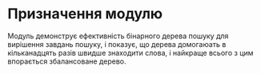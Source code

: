 # Призначення модулю

Модуль демонструє ефективність бінарного дерева пошуку для вирішення завдань пошуку, і показує,
що дерева домогаюать в кільканадцять разів швидше знаходити слова, і найкраще всього з цим впорається
збалансоване дерево.
